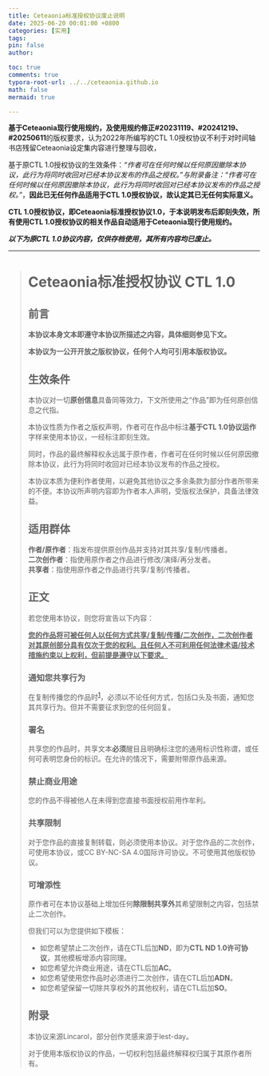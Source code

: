 ```yaml
---
title: Ceteaonia标准授权协议废止说明
date: 2025-06-20 00:01:00 +0800
categories: [实用]
tags: 
pin: false
author: 

toc: true
comments: true
typora-root-url: ../../ceteaonia.github.io
math: false
mermaid: true

---
```

**基于Ceteaonia现行使用规约，及使用规约修正#20231119、#20241219、#20250611**的版权要求，认为2022年所编写的CTL 1.0授权协议不利于对时间轴书店残留Ceteaonia设定集内容进行整理与回收，

基于原CTL 1.0授权协议的生效条件：*“作者可在任何时候以任何原因撤除本协议，此行为将同时收回对已经本协议发布的作品之授权。”与附录备注：“作者可在任何时候以任何原因撤除本协议，此行为将同时收回对已经本协议发布的作品之授权。”*，**因此已无任何作品适用于CTL 1.0授权协议，故认定其已无任何实际意义。**

**CTL 1.0授权协议，即Ceteaonia标准授权协议1.0，于本说明发布后即刻失效，所有使用CTL 1.0授权协议的相关作品自动适用于Ceteaonia现行使用规约。**

***以下为原CTL 1.0协议内容，仅供存档使用，其所有内容均已废止。***

---



<blockquote>
<h1 id="toc0"><span>Ceteaonia标准授权协议 CTL 1.0</span></h1>

<h2 id="toc1"><span>前言</span></h2>
<p><strong>本协议本身文本即遵守本协议所描述之内容，具体细则参见下文。</strong></p>
<p><strong>本协议为一公开开放之版权协议，任何个人均可引用本版权协议。</strong></p>
<h2 id="toc2"><span>生效条件</span></h2>
<p>本协议对一切<strong>原创信息</strong>具备同等效力，下文所使用之“作品”即为任何原创信息之代指。</p>
<p>本协议性质为作者之版权声明，作者可在作品中标注<strong>基于CTL 1.0协议运作</strong>字样来使用本协议，一经标注即刻生效。</p>
<p>同时，作品的最终解释权永远属于原作者，作者可在任何时候以任何原因撤除本协议，此行为将同时收回对已经本协议发布的作品之授权。</p>
<p>本协议本质为便利作者使用，以避免其他协议之多余条款为部分作者所带来的不便。本协议所声明内容即为作者本人声明，受版权法保护，具备法律效益。</p>
<h2 id="toc3"><span>适用群体</span></h2>
<p><strong>作者/原作者</strong>：指发布提供原创作品并支持对其共享/复制/传播者。<br />
<strong>二次创作者</strong>：指使用原作者之作品进行修改/演绎/再分发者。<br />
<strong>共享者</strong>：指使用原作者之作品进行共享/复制/传播者。</p>
<h2 id="toc4"><span>正文</span></h2>
<p>若您使用本协议，则您将宣告以下内容：</p>
<p><span style="text-decoration: underline;"><strong>您的作品将可被任何人以任何方式共享/复制/传播/二次创作，二次创作者对其原创部分具有仅次于您的权利。且任何人不可利用任何法律术语/技术措施约束以上权利，但前提是遵守以下要求。</strong></span></p>
<h3 id="toc5"><span>通知您共享行为</span></h3>
<p>在复制传播您的作品时<sup class="footnoteref"><a id="footnoteref-1" href="javascript:;" class="footnoteref" onclick="WIKIDOT.page.utils.scrollToReference('footnote-1')">1</a></sup>，必须以不论任何方式，包括口头及书面，通知您其共享行为。但并不需要征求到您的任何回复。</p>
<h3 id="toc6"><span>署名</span></h3>
<p>共享您的作品时，共享文本<strong>必须</strong>醒目且明确标注您的通用标识性称谓，或任何可表明您身份的标识。在允许的情况下，需要附带原作品来源。</p>
<h3 id="toc7"><span>禁止商业用途</span></h3>
<p>您的作品不得被他人在未得到您直接书面授权前用作牟利。</p>
<h3 id="toc8"><span>共享限制</span></h3>
<p>对于您作品的直接复制转载，则必须使用本协议。对于您作品的二次创作，可使用本协议，或CC BY-NC-SA 4.0国际许可协议。不可使用其他版权协议。</p>
<h3 id="toc9"><span>可增添性</span></h3>
<p>原作者可在本协议基础上增加任何<strong>除限制共享外</strong>其希望限制之内容，包括禁止二次创作。</p>
<p>但我们可以为您提供如下模板：</p>
<ul>
<li>如您希望禁止二次创作，请在CTL后加<strong>ND</strong>，即为<strong>CTL ND 1.0许可协议</strong>，其他模板增添内容同理。</li>
<li>如您希望允许商业用途，请在CTL后加<strong>AC</strong>。</li>
<li>如您希望使用您作品时必须进行二次创作，请在CTL后加<strong>ADN</strong>。</li>
<li>如您希望保留一切除共享权外的其他权利，请在CTL后加<strong>SO</strong>。</li>
</ul>
<h2 id="toc10"><span>附录</span></h2>
<p>本协议来源Lincarol，部分创作灵感来源于lest-day。</p>
<p>对于使用本版权协议的作品，一切权利包括最终解释权归属于其原作者所有。</p>

</blockquote>